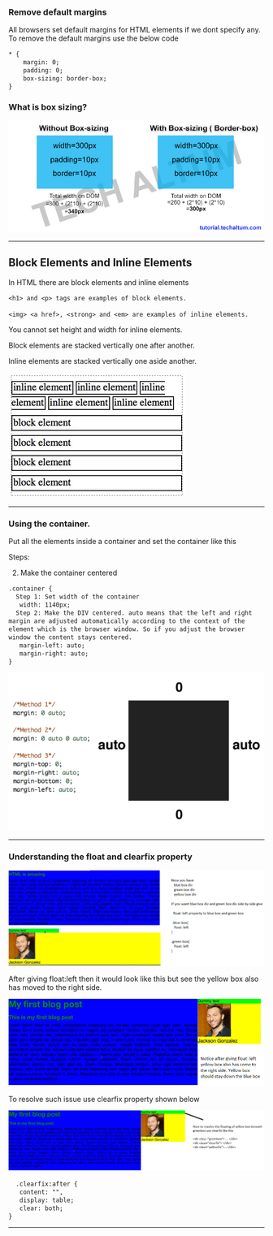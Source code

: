 ### Remove default margins 

All browsers set default margins for HTML elements if we dont specify any. To remove the default margins use the below code

```
* {
    margin: 0;
    padding: 0;
    box-sizing: border-box;
}
```

### What is box sizing?

![alt text](images/box-sizing.jpg "Box Sizing Images")

---

## Block Elements and Inline Elements

In HTML there are block elements and inline elements

```
<h1> and <p> tags are examples of block elements. 

<img> <a href>, <strong> and <em> are examples of inline elements. 

```

You cannot set height and width for inline elements.

Block elements are stacked vertically one after another.

Inline elements are stacked vertically one aside another. 

![alt text](images/block-inline-elements.jpg "Block and Inline elements")

---

###  Using the container.

Put all the elements inside a container and set the container like this

Steps:

   
   2. Make the container centered 

```
.container {
  Step 1: Set width of the container
   width: 1140px;
  Step 2: Make the DIV centered. auto means that the left and right margin are adjusted automatically according to the context of the           element which is the browser window. So if you adjust the browser window the content stays centered.
   margin-left: auto;  
   margin-right: auto;
}
```
![alt text](images/centeranything-4.jpg "Centering a DIV")

---

### Understanding the float and clearfix property

![alt text](images/float-left-1.png "floating a DIV")

After giving float:left then it would look like this but see the yellow box also has moved to the right side. 

![alt text](images/float-left-2.png "floating a DIV")

To resolve such issue use clearfix property shown below

![alt text](images/float-left-3.png "floating a DIV")

```
  .clearfix:after {
   content: "",
   display: table;
   clear: both;
}

```

---




